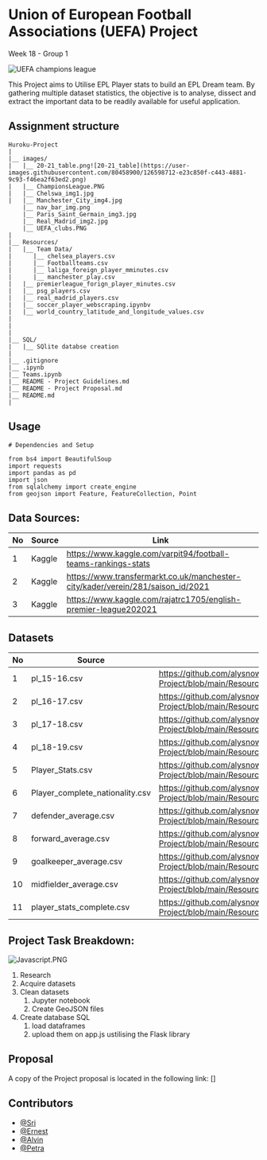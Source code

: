 # Union of European Football Associations (UEFA) Project
Week 18 - Group 1

![UEFA champions league](https://editorial.uefa.com/resources/0269-1267e78b6989-ccff720e93c4-1000/manchester_city_v_chelsea_fc_-_uefa_champions_league_final.jpeg)

This Project aims to Utilise EPL Player stats to build an EPL Dream team. By gathering multiple dataset statistics, the objective is to analyse, dissect and extract the important data to be readily available for useful application.


## Assignment structure
```
Huroku-Project
| 
|__ images/          
|   |__ 20-21_table.png![20-21_table](https://user-images.githubusercontent.com/80458900/126598712-e23c850f-c443-4881-9c93-f46ea2f63ed2.png)
|   |__ ChampionsLeague.PNG
|   |__ Chelswa_img1.jpg
|   |__ Manchester_City_img4.jpg
    |__ nav_bar_img.png
    |__ Paris_Saint_Germain_img3.jpg
    |__ Real_Madrid_img2.jpg
    |__ UEFA_clubs.PNG
|
|__ Resources/
|   |__ Team Data/
|      |__ chelsea_players.csv
|      |__ Footballteams.csv
|      |__ laliga_foreign_player_mminutes.csv
|      |__ manchester_play.csv
|   |__ premierleague_forign_player_minutes.csv
|   |__ psg_players.csv
|   |__ real_madrid_players.csv
|   |__ soccer_player_webscraping.ipynbv
|   |__ world_country_latitude_and_longitude_values.csv
|   
|   
|
|__ SQL/
|   |__ SQlite databse creation
|
|__ .gitignore 
|__ .ipynb
|__ Teams.ipynb
|__ README - Project Guidelines.md
|__ README - Project Proposal.md
|__ README.md
| 

```

## Usage

```
# Dependencies and Setup

from bs4 import BeautifulSoup
import requests
import pandas as pd
import json
from sqlalchemy import create_engine
from geojson import Feature, FeatureCollection, Point

```


## Data Sources:

|No|Source|Link|
|-|-|-|
|1|Kaggle|https://www.kaggle.com/varpit94/football-teams-rankings-stats|
|2|Kaggle|https://www.transfermarkt.co.uk/manchester-city/kader/verein/281/saison_id/2021|
|3|Kaggle|https://www.kaggle.com/rajatrc1705/english-premier-league202021|


## Datasets 

|No|Source|Link|
|-|-|-|
|1|pl_15-16.csv|https://github.com/alysnow/ETL-Project/blob/main/Resources/OriginalData/pl_15-16.csv|
|2|pl_16-17.csv|https://github.com/alysnow/ETL-Project/blob/main/Resources/OriginalData/pl_16-17.csv|
|3|pl_17-18.csv|https://github.com/alysnow/ETL-Project/blob/main/Resources/OriginalData/pl_17-18.csv|
|4|pl_18-19.csv|https://github.com/alysnow/ETL-Project/blob/main/Resources/OriginalData/pl_18-19.csv|
|5|Player_Stats.csv|https://github.com/alysnow/ETL-Project/blob/main/Resources/Player_Stats.csv|
|6|Player_complete_nationality.csv|https://github.com/alysnow/ETL-Project/blob/main/Resources/Player_complete_nationality.csv|
|7|defender_average.csv|https://github.com/alysnow/ETL-Project/blob/main/Resources/defender_average.csv|
|8|forward_average.csv|https://github.com/alysnow/ETL-Project/blob/main/Resources/forward_average.csv|
|9|goalkeeper_average.csv|https://github.com/alysnow/ETL-Project/blob/main/Resources/goalkeeper_average.csv|
|10|midfielder_average.csv|https://github.com/alysnow/ETL-Project/blob/main/Resources/midfielder_average.csv|
|11|player_stats_complete.csv|https://github.com/alysnow/ETL-Project/blob/main/Resources/player_stats_complete.csv|


## Project Task Breakdown:

![Javascript.PNG](https://www.google.com/url?sa=i&url=https%3A%2F%2Fwww.amcharts.com%2Fjavascript-maps%2F&psig=AOvVaw10IaYzBheyVDS-81Tbft4a&ust=1627023138649000&source=images&cd=vfe&ved=0CAsQjRxqFwoTCJj5-9-L9vECFQAAAAAdAAAAABAD)

1. Research
2. Acquire datasets
3. Clean datasets
    1. Jupyter notebook
    2. Create GeoJSON files
4. Create database SQL
    1. load dataframes
    2. upload them on app.js ustilising the Flask library



## Proposal

A copy of the Project proposal is located in the following link: []

## Contributors
- [@Sri](https://github.com/srivegunta)
- [@Ernest](https://github.com/KenyanBoy)
- [@Alvin](https://github.com/Alvin1359)
- [@Petra](https://github.com/PetraMoyle)
